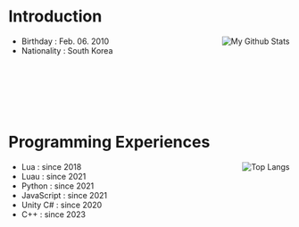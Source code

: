 # Introduction
<img src="https://camo.githubusercontent.com/d44e42d991dab0bcbce3d2bc157242334a11d87d3d00a05c2227a94dae298bd5/68747470733a2f2f6769746875622d726561646d652d73746174732e76657263656c2e6170702f6170693f757365726e616d653d746162746865646576266c61796f75743d646f6e7574267468656d653d6f757472756e267570646174653d31" alt="My Github Stats" data-canonical-src="https://github-readme-stats.vercel.app/api?username=tabthedev&amp;layout=donut&amp;theme=outrun&amp;update=1" align="right" >

- Birthday : Feb. 06. 2010
- Nationality : South Korea

<br><br><br><br><br>





# Programming Experiences
<img src="https://camo.githubusercontent.com/95d1fedb7c704f8d9a842a81438a848b6a70ad53798de6f2f620aec3c35d68c1/68747470733a2f2f6769746875622d726561646d652d73746174732e76657263656c2e6170702f6170692f746f702d6c616e67732f3f757365726e616d653d746162746865646576266c61796f75743d646f6e7574267468656d653d6f757472756e266c616e67735f636f756e743d3230267570646174653d3126616c69676e3d27726967687427" alt="Top Langs" data-canonical-src="https://github-readme-stats.vercel.app/api/top-langs/?username=tabthedev&amp;layout=donut&amp;theme=outrun&amp;langs_count=20&amp;update=1&amp;" align="right" >

- Lua : since 2018
- Luau : since 2021
- Python : since 2021
- JavaScript : since 2021
- Unity C# : since 2020
- C++ : since 2023



